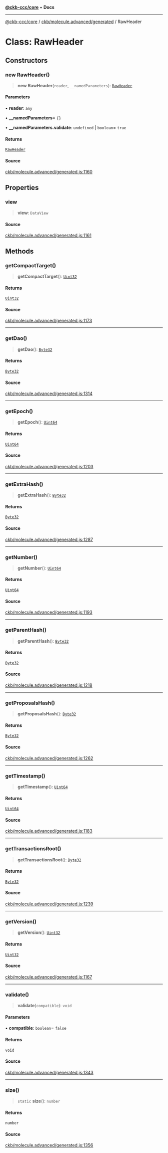 [**@ckb-ccc/core**](README.md) • **Docs**

***

[@ckb-ccc/core](README.md) / [ckb/molecule.advanced/generated](ckb.molecule.advanced.generated.md) / RawHeader

# Class: RawHeader

## Constructors

### new RawHeader()

> **new RawHeader**(`reader`, `__namedParameters`): [`RawHeader`](ckb.molecule.advanced.generated.Class.RawHeader.md)

#### Parameters

• **reader**: `any`

• **\_\_namedParameters**= `{}`

• **\_\_namedParameters.validate**: `undefined` \| `boolean`= `true`

#### Returns

[`RawHeader`](ckb.molecule.advanced.generated.Class.RawHeader.md)

#### Source

[ckb/molecule.advanced/generated.js:1160](https://github.com/SpectreMercury/ccc/blob/1b34760fdeb60ebebc0a7e641c12ef11dff1e7d0/packages/core/src/ckb/molecule.advanced/generated.js#L1160)

## Properties

### view

> **view**: `DataView`

#### Source

[ckb/molecule.advanced/generated.js:1161](https://github.com/SpectreMercury/ccc/blob/1b34760fdeb60ebebc0a7e641c12ef11dff1e7d0/packages/core/src/ckb/molecule.advanced/generated.js#L1161)

## Methods

### getCompactTarget()

> **getCompactTarget**(): [`Uint32`](ckb.molecule.advanced.generated.Class.Uint32.md)

#### Returns

[`Uint32`](ckb.molecule.advanced.generated.Class.Uint32.md)

#### Source

[ckb/molecule.advanced/generated.js:1173](https://github.com/SpectreMercury/ccc/blob/1b34760fdeb60ebebc0a7e641c12ef11dff1e7d0/packages/core/src/ckb/molecule.advanced/generated.js#L1173)

***

### getDao()

> **getDao**(): [`Byte32`](ckb.molecule.advanced.generated.Class.Byte32.md)

#### Returns

[`Byte32`](ckb.molecule.advanced.generated.Class.Byte32.md)

#### Source

[ckb/molecule.advanced/generated.js:1314](https://github.com/SpectreMercury/ccc/blob/1b34760fdeb60ebebc0a7e641c12ef11dff1e7d0/packages/core/src/ckb/molecule.advanced/generated.js#L1314)

***

### getEpoch()

> **getEpoch**(): [`Uint64`](ckb.molecule.advanced.generated.Class.Uint64.md)

#### Returns

[`Uint64`](ckb.molecule.advanced.generated.Class.Uint64.md)

#### Source

[ckb/molecule.advanced/generated.js:1203](https://github.com/SpectreMercury/ccc/blob/1b34760fdeb60ebebc0a7e641c12ef11dff1e7d0/packages/core/src/ckb/molecule.advanced/generated.js#L1203)

***

### getExtraHash()

> **getExtraHash**(): [`Byte32`](ckb.molecule.advanced.generated.Class.Byte32.md)

#### Returns

[`Byte32`](ckb.molecule.advanced.generated.Class.Byte32.md)

#### Source

[ckb/molecule.advanced/generated.js:1287](https://github.com/SpectreMercury/ccc/blob/1b34760fdeb60ebebc0a7e641c12ef11dff1e7d0/packages/core/src/ckb/molecule.advanced/generated.js#L1287)

***

### getNumber()

> **getNumber**(): [`Uint64`](ckb.molecule.advanced.generated.Class.Uint64.md)

#### Returns

[`Uint64`](ckb.molecule.advanced.generated.Class.Uint64.md)

#### Source

[ckb/molecule.advanced/generated.js:1193](https://github.com/SpectreMercury/ccc/blob/1b34760fdeb60ebebc0a7e641c12ef11dff1e7d0/packages/core/src/ckb/molecule.advanced/generated.js#L1193)

***

### getParentHash()

> **getParentHash**(): [`Byte32`](ckb.molecule.advanced.generated.Class.Byte32.md)

#### Returns

[`Byte32`](ckb.molecule.advanced.generated.Class.Byte32.md)

#### Source

[ckb/molecule.advanced/generated.js:1218](https://github.com/SpectreMercury/ccc/blob/1b34760fdeb60ebebc0a7e641c12ef11dff1e7d0/packages/core/src/ckb/molecule.advanced/generated.js#L1218)

***

### getProposalsHash()

> **getProposalsHash**(): [`Byte32`](ckb.molecule.advanced.generated.Class.Byte32.md)

#### Returns

[`Byte32`](ckb.molecule.advanced.generated.Class.Byte32.md)

#### Source

[ckb/molecule.advanced/generated.js:1262](https://github.com/SpectreMercury/ccc/blob/1b34760fdeb60ebebc0a7e641c12ef11dff1e7d0/packages/core/src/ckb/molecule.advanced/generated.js#L1262)

***

### getTimestamp()

> **getTimestamp**(): [`Uint64`](ckb.molecule.advanced.generated.Class.Uint64.md)

#### Returns

[`Uint64`](ckb.molecule.advanced.generated.Class.Uint64.md)

#### Source

[ckb/molecule.advanced/generated.js:1183](https://github.com/SpectreMercury/ccc/blob/1b34760fdeb60ebebc0a7e641c12ef11dff1e7d0/packages/core/src/ckb/molecule.advanced/generated.js#L1183)

***

### getTransactionsRoot()

> **getTransactionsRoot**(): [`Byte32`](ckb.molecule.advanced.generated.Class.Byte32.md)

#### Returns

[`Byte32`](ckb.molecule.advanced.generated.Class.Byte32.md)

#### Source

[ckb/molecule.advanced/generated.js:1239](https://github.com/SpectreMercury/ccc/blob/1b34760fdeb60ebebc0a7e641c12ef11dff1e7d0/packages/core/src/ckb/molecule.advanced/generated.js#L1239)

***

### getVersion()

> **getVersion**(): [`Uint32`](ckb.molecule.advanced.generated.Class.Uint32.md)

#### Returns

[`Uint32`](ckb.molecule.advanced.generated.Class.Uint32.md)

#### Source

[ckb/molecule.advanced/generated.js:1167](https://github.com/SpectreMercury/ccc/blob/1b34760fdeb60ebebc0a7e641c12ef11dff1e7d0/packages/core/src/ckb/molecule.advanced/generated.js#L1167)

***

### validate()

> **validate**(`compatible`): `void`

#### Parameters

• **compatible**: `boolean`= `false`

#### Returns

`void`

#### Source

[ckb/molecule.advanced/generated.js:1343](https://github.com/SpectreMercury/ccc/blob/1b34760fdeb60ebebc0a7e641c12ef11dff1e7d0/packages/core/src/ckb/molecule.advanced/generated.js#L1343)

***

### size()

> `static` **size**(): `number`

#### Returns

`number`

#### Source

[ckb/molecule.advanced/generated.js:1356](https://github.com/SpectreMercury/ccc/blob/1b34760fdeb60ebebc0a7e641c12ef11dff1e7d0/packages/core/src/ckb/molecule.advanced/generated.js#L1356)
